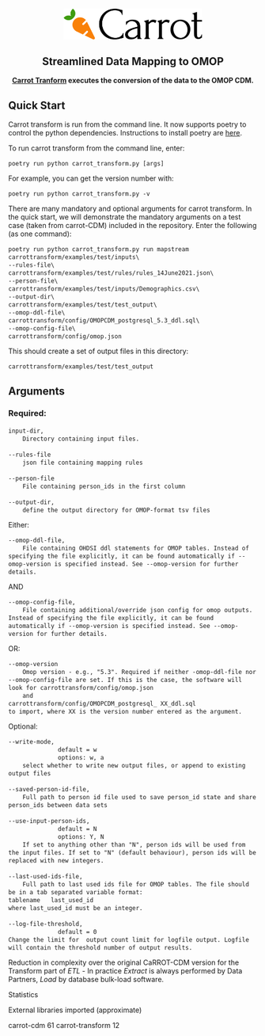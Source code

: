 <p align="center">
  <a href="https://carrot.ac.uk/" target="_blank">
  <picture>
    <source media="(prefers-color-scheme: dark)" srcset="/images/logo-dark.png">
    <img alt="Carrot Logo" src="/images/logo-primary.png" width="280"/>
  </picture>
  </a>
</p>
<div align="center">
  <strong>
  <h2>Streamlined Data Mapping to OMOP</h2>
  <a href="https://carrot.ac.uk/">Carrot Tranform</a> executes the conversion of the data to the OMOP CDM.<br />
  </strong>
</div>

## Quick Start

Carrot transform is run from the command line. It now supports poetry to control the python dependencies. Instructions to install poetry are [here](https://python-poetry.org/docs/#installing-with-the-official-installer).

To run carrot transform from the command line, enter:

```
poetry run python carrot_transform.py [args]
```

For example, you can get the version number with:
```
poetry run python carrot_transform.py -v
```

There are many mandatory and optional arguments for carrot transform. In the quick start, we will demonstrate the mandatory arguments on a test case (taken from carrot-CDM) included in the repository. 
Enter the following (as one command):

``` 
poetry run python carrot_transform.py run mapstream carrottransform/examples/test/inputs\
--rules-file\
carrottransform/examples/test/rules/rules_14June2021.json\
--person-file\
carrottransform/examples/test/inputs/Demographics.csv\
--output-dir\
carrottransform/examples/test/test_output\
--omop-ddl-file\
carrottransform/config/OMOPCDM_postgresql_5.3_ddl.sql\
--omop-config-file\
carrottransform/config/omop.json
```

This should create a set of output files in this directory:
```
carrottransform/examples/test/test_output
```



## Arguments
### Required:

```
input-dir,  
	Directory containing input files.	      

--rules-file  
	json file containing mapping rules

--person-file  
	File containing person_ids in the first column  

--output-dir,  
	define the output directory for OMOP-format tsv files  
```


Either:
```
--omop-ddl-file,  
	File containing OHDSI ddl statements for OMOP tables. Instead of specifying the file explicitly, it can be found automatically if --omop-version is specified instead. See --omop-version for further details.
```

AND
```
--omop-config-file,  
    File containing additional/override json config for omop outputs. Instead of specifying the file explicitly, it can be found automatically if --omop-version is specified instead. See --omop-version for further details.
```

OR:
```
--omop-version
	Omop version - e.g., "5.3". Required if neither -omop-ddl-file nor --omop-config-file are set. If this is the case, the software will look for carrottransform/config/omop.json 
	and 
carrottransform/config/OMOPCDM_postgresql_ XX_ddl.sql
to import, where XX is the version number entered as the argument.
```

Optional:
```
--write-mode,  
              default = w  
              options: w, a  
	select whether to write new output files, or append to existing output files  
	  
--saved-person-id-file,  
	Full path to person id file used to save person_id state and share person_ids between data sets
	  
--use-input-person-ids,    
              default = N
              options: Y, N   
	If set to anything other than "N", person ids will be used from the input files. If set to "N" (default behaviour), person ids will be replaced with new integers.
	  
--last-used-ids-file,  
	Full path to last used ids file for OMOP tables. The file should be in a tab separated variable format: 
tablename	last_used_id 
where last_used_id must be an integer.
	  
--log-file-threshold,    
              default = 0
Change the limit for  output count limit for logfile output. Logfile will contain the threshold number of output results.  
```



Reduction in complexity over the original CaRROT-CDM version for the Transform part of _ETL_ - In practice _Extract_ is always
performed by Data Partners, _Load_ by database bulk-load software.

Statistics

External libraries imported (approximate)

carrot-cdm 61
carrot-transform 12
